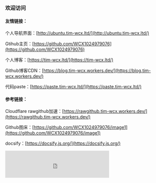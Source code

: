 ### 欢迎访问

#### 友情链接：

个人导航界面：[http://ubuntu.tim-wcx.ltd/](http://ubuntu.tim-wcx.ltd/)

Gtihub主页：[https://github.com/WCX1024979076](https://github.com/WCX1024979076)

个人博客：[https://tim-wcx.ltd/](https://tim-wcx.ltd/)

Github博客CDN：[https://blog.tim-wcx.workers.dev/](https://blog.tim-wcx.workers.dev/)

代码paste：[https://paste.tim-wcx.ltd/](https://paste.tim-wcx.ltd/)

#### 参考链接：

Cloudflare rawgithub加速：[https://rawgithub.tim-wcx.workers.dev/](https://rawgithub.tim-wcx.workers.dev/)

Github图床：[https://github.com/WCX1024979076/image1](https://github.com/WCX1024979076/image1)

docsify：[https://docsify.js.org/](https://docsify.js.org/)

<iframe frameborder="no" border="0" marginwidth="0" marginheight="0" width=330 height=86 src="https://music.163.com/outchain/player?type=2&id=1901371647&auto=0&height=66"></iframe>

	
